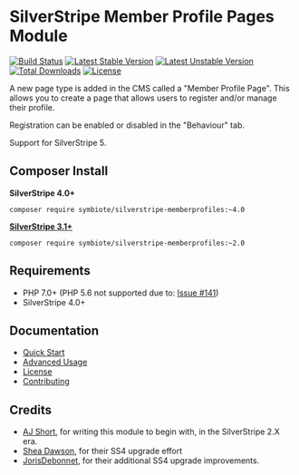 # SilverStripe Member Profile Pages Module

[![Build Status](https://travis-ci.org/symbiote/silverstripe-memberprofiles.svg?branch=master)](https://travis-ci.org/symbiote/silverstripe-memberprofiles)
[![Latest Stable Version](https://poser.pugx.org/symbiote/silverstripe-memberprofiles/version.svg)](https://github.com/symbiote/silverstripe-memberprofiles/releases)
[![Latest Unstable Version](https://poser.pugx.org/symbiote/silverstripe-memberprofiles/v/unstable.svg)](https://packagist.org/packages/symbiote/silverstripe-memberprofiles)
[![Total Downloads](https://poser.pugx.org/symbiote/silverstripe-memberprofiles/downloads.svg)](https://packagist.org/packages/symbiote/silverstripe-memberprofiles)
[![License](https://poser.pugx.org/symbiote/silverstripe-memberprofiles/license.svg)](https://github.com/symbiote/silverstripe-memberprofiles/blob/master/LICENSE.md)

A new page type is added in the CMS called a "Member Profile Page". This allows you to create a page that allows users to register and/or manage their profile. 

Registration can be enabled or disabled in the "Behaviour" tab.

Support for SilverStripe 5.

## Composer Install

**SilverStripe 4.0+**
```
composer require symbiote/silverstripe-memberprofiles:~4.0
```

**[SilverStripe 3.1+](https://github.com/symbiote/silverstripe-memberprofiles/tree/2.0)**
```
composer require symbiote/silverstripe-memberprofiles:~2.0
```

## Requirements

* PHP 7.0+ (PHP 5.6 not supported due to: [Issue #141](https://github.com/symbiote/silverstripe-memberprofiles/issues/141))
* SilverStripe 4.0+

## Documentation

* [Quick Start](docs/en/quick-start.md)
* [Advanced Usage](docs/en/advanced-usage.md)
* [License](LICENSE.md)
* [Contributing](CONTRIBUTING.md)

## Credits

* [AJ Short](https://github.com/ajshort), for writing this module to begin with, in the SilverStripe 2.X era.
* [Shea Dawson](https://github.com/symbiote/silverstripe-memberprofiles/pull/137), for their SS4 upgrade effort
* [JorisDebonnet](https://github.com/symbiote/silverstripe-memberprofiles/pull/138), for their additional SS4 upgrade improvements.
